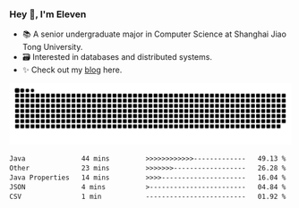 ### Hey 👋, I'm Eleven

- 📚 A senior undergraduate major in Computer Science at Shanghai Jiao Tong University.
- 🗃️ Interested in databases and distributed systems.
- ✨ Check out my [blog](https://blog.eleven.wiki) here.

![github contribution grid snake animation](https://raw.githubusercontent.com/El-even-11/El-even-11/output/github-contribution-grid-snake.svg)

<!--START_SECTION:waka-->

```txt
Java              44 mins         >>>>>>>>>>>>-------------   49.13 %
Other             23 mins         >>>>>>>------------------   26.28 %
Java Properties   14 mins         >>>>---------------------   16.04 %
JSON              4 mins          >------------------------   04.84 %
CSV               1 min           -------------------------   01.92 %
```

<!--END_SECTION:waka-->
